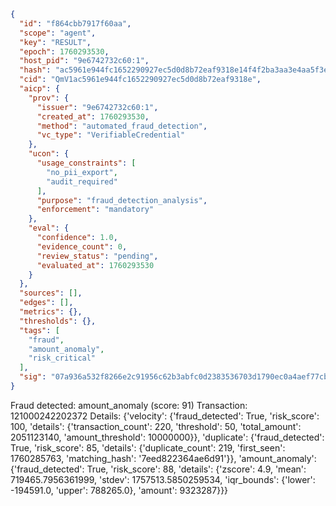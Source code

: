 ```json
{
  "id": "f864cbb7917f60aa",
  "scope": "agent",
  "key": "RESULT",
  "epoch": 1760293530,
  "host_pid": "9e6742732c60:1",
  "hash": "ac5961e944fc1652290927ec5d0d8b72eaf9318e14f4f2ba3aa3e4aa5f3e6132",
  "cid": "QmV1ac5961e944fc1652290927ec5d0d8b72eaf9318e",
  "aicp": {
    "prov": {
      "issuer": "9e6742732c60:1",
      "created_at": 1760293530,
      "method": "automated_fraud_detection",
      "vc_type": "VerifiableCredential"
    },
    "ucon": {
      "usage_constraints": [
        "no_pii_export",
        "audit_required"
      ],
      "purpose": "fraud_detection_analysis",
      "enforcement": "mandatory"
    },
    "eval": {
      "confidence": 1.0,
      "evidence_count": 0,
      "review_status": "pending",
      "evaluated_at": 1760293530
    }
  },
  "sources": [],
  "edges": [],
  "metrics": {},
  "thresholds": {},
  "tags": [
    "fraud",
    "amount_anomaly",
    "risk_critical"
  ],
  "sig": "07a936a532f8266e2c91956c62b3abfc0d2383536703d1790ec0a4aef77cbc7c"
}
```

Fraud detected: amount_anomaly (score: 91)
Transaction: 121000242202372
Details: {'velocity': {'fraud_detected': True, 'risk_score': 100, 'details': {'transaction_count': 220, 'threshold': 50, 'total_amount': 2051123140, 'amount_threshold': 10000000}}, 'duplicate': {'fraud_detected': True, 'risk_score': 85, 'details': {'duplicate_count': 219, 'first_seen': 1760285763, 'matching_hash': '7eed822364ae6d91'}}, 'amount_anomaly': {'fraud_detected': True, 'risk_score': 88, 'details': {'zscore': 4.9, 'mean': 719465.7956361999, 'stdev': 1757513.5850259534, 'iqr_bounds': {'lower': -194591.0, 'upper': 788265.0}, 'amount': 9323287}}}